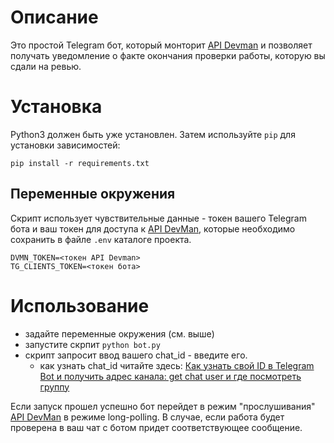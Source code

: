 # Описание

Это простой Telegram бот, который монторит [API Devman](https://dvmn.org/api/docs/)  и позволяет получать уведомление о факте окончания проверки  работы, которую вы сдали на ревью.

# Установка

Python3 должен быть уже установлен.
Затем используйте `pip` для установки зависимостей:

```
pip install -r requirements.txt
```

## Переменные окружения

Скрипт использует чувствительные данные - токен вашего Telegram бота и ваш токен для доступа к [API DevMan](https://dvmn.org/api/docs/), которые необходимо сохранить в файле `.env` каталоге проекта.

```
DVMN_TOKEN=<токен API Devman>  
TG_CLIENTS_TOKEN=<токен бота>
```

# Использование

- задайте переменные окружения (см. выше)
- запустите скрпит `python bot.py`
- скрипт запросит ввод вашего chat_id - введите его.
	- как узнать chat_id читайте здесь: [Как узнать свой ID в Telegram Bot и получить адрес канала: get chat user и где посмотреть группу](https://stelegram.ru/ispolzovanie/kak-uznat-id-chata-polzovatelya-i-kanala)

Если запуск прошел успешно бот перейдет в режим "прослушивания" [API DevMan](https://dvmn.org/api/docs) в режиме long-polling. В случае, если работа будет проверена в ваш чат c ботом придет соответствующее сообщение.